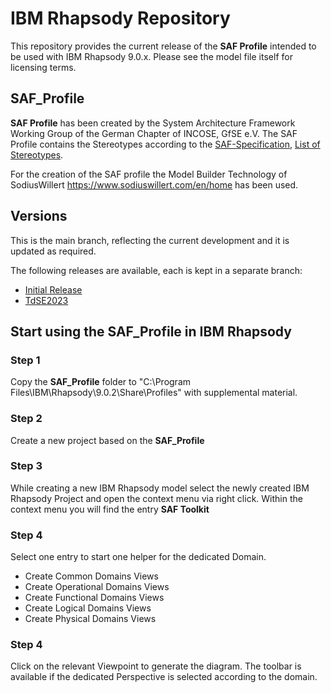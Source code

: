 # IBM Rhapsody Repository
This repository provides the current release of the **SAF Profile** intended to be used with IBM Rhapsody 9.0.x. Please see the model file itself for licensing terms.

## SAF_Profile
**SAF Profile** has been created by the System Architecture Framework Working Group of the German Chapter of INCOSE, GfSE e.V. The SAF Profile contains the Stereotypes according to the [SAF-Specification](https://github.com/GfSE/SAF-Specification/), [List of Stereotypes](https://github.com/GfSE/SAF-Specification/blob/main/stereotypes.md).


For the creation of the SAF profile the Model Builder Technology of SodiusWillert https://www.sodiuswillert.com/en/home has been used.

## Versions
This is the main branch, reflecting the current development and it is updated as required.

The following releases are available, each is kept in a separate branch:
* [Initial Release](https://github.com/GfSE/SAF-Rhapsody-Profile/tree/Initial-Release)
* [TdSE2023](https://github.com/GfSE/SAF-Rhapsody-Profile/tree/TdSE2023)

## Start using the SAF_Profile in IBM Rhapsody
### Step 1
Copy the **SAF_Profile** folder to "C:\Program Files\IBM\Rhapsody\9.0.2\Share\Profiles" with supplemental material.
### Step 2
Create a new project based on the **SAF_Profile**
### Step 3
While creating a new IBM Rhapsody model select the newly created IBM Rhapsody Project and open the context menu via right click. Within the context menu you will find the entry **SAF Toolkit**
### Step 4
Select one entry to start one helper for the dedicated Domain.
* Create Common Domains Views
* Create Operational Domains Views
* Create Functional Domains Views
* Create Logical Domains Views
* Create Physical Domains Views
### Step 4
Click on the relevant Viewpoint to generate the diagram. The toolbar is available if the dedicated Perspective is selected according to the domain.

